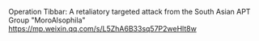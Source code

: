 Operation Tibbar: A retaliatory targeted attack from the South Asian APT Group "MoroAlsophila"
https://mp.weixin.qq.com/s/L5ZhA6B33sq57P2weHlt8w
